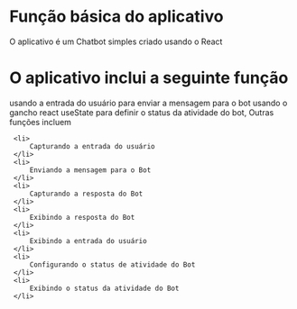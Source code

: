 # Função básica do aplicativo
O aplicativo é um Chatbot simples criado usando o React

# O aplicativo inclui a seguinte função
usando a entrada do usuário para enviar a mensagem para o bot
usando o gancho react useState para definir o status da atividade do bot,
Outras funções incluem

     <li>
         Capturando a entrada do usuário
     </li>
     <li>
         Enviando a mensagem para o Bot
     </li>
     <li>
         Capturando a resposta do Bot
     </li>
     <li>
         Exibindo a resposta do Bot
     </li>
     <li>
         Exibindo a entrada do usuário
     </li>
     <li>
         Configurando o status de atividade do Bot
     </li>
     <li>
         Exibindo o status da atividade do Bot
     </li>
    
    
